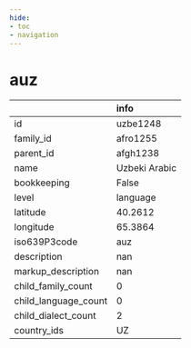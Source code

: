```yaml
---
hide:
- toc
- navigation
---
```

# auz
|                      | info          |
|:---------------------|:--------------|
| id                   | uzbe1248      |
| family_id            | afro1255      |
| parent_id            | afgh1238      |
| name                 | Uzbeki Arabic |
| bookkeeping          | False         |
| level                | language      |
| latitude             | 40.2612       |
| longitude            | 65.3864       |
| iso639P3code         | auz           |
| description          | nan           |
| markup_description   | nan           |
| child_family_count   | 0             |
| child_language_count | 0             |
| child_dialect_count  | 2             |
| country_ids          | UZ            |